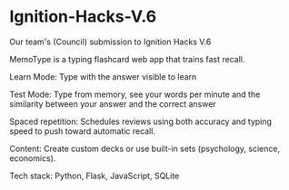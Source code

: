 # Ignition-Hacks-V.6
Our team's (Council) submission to Ignition Hacks V.6

MemoType is a typing flashcard web app that trains fast recall.

Learn Mode: Type with the answer visible to learn

Test Mode: Type from memory, see your words per minute and the similarity between your answer and the correct answer

Spaced repetition: Schedules reviews using both accuracy and typing speed to push toward automatic recall. 

Content: Create custom decks or use built-in sets (psychology, science, economics).

Tech stack: Python, Flask, JavaScript, SQLite
